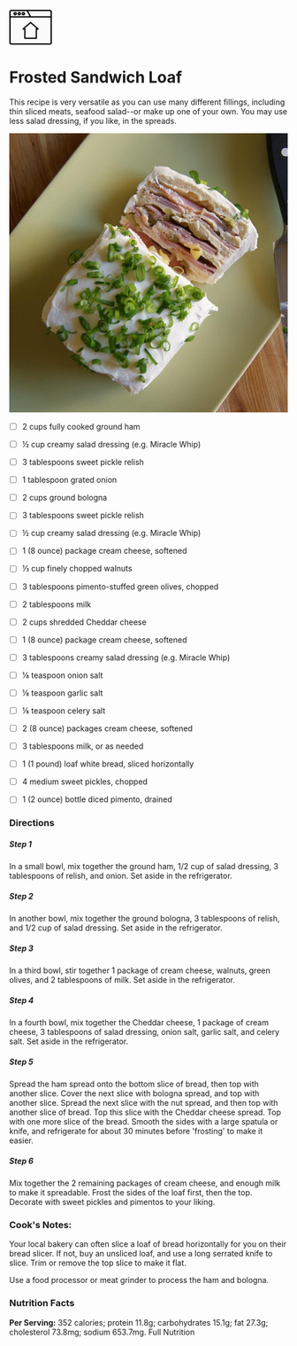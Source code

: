[![button](../images/screenshot_20210420_181215.jpg)](../index.md)

# Frosted Sandwich Loaf

This recipe is very versatile as you can use many different fillings, including thin sliced meats, seafood salad--or make up one of your own. You may use less salad dressing, if you like, in the spreads.

![Lime](../images/frosted-sandwich-loaf.jpg)




- [ ] 2 cups fully cooked ground ham
- [ ] ½ cup creamy salad dressing (e.g. Miracle Whip)
- [ ] 3 tablespoons sweet pickle relish
- [ ] 1 tablespoon grated onion
- [ ] 2 cups ground bologna
- [ ] 3 tablespoons sweet pickle relish
- [ ] ½ cup creamy salad dressing (e.g. Miracle Whip)
- [ ] 1 (8 ounce) package cream cheese, softened
- [ ] ⅓ cup finely chopped walnuts
- [ ] 3 tablespoons pimento-stuffed green olives, chopped
- [ ] 2 tablespoons milk
- [ ] 2 cups shredded Cheddar cheese
- [ ] 1 (8 ounce) package cream cheese, softened
- [ ] 3 tablespoons creamy salad dressing (e.g. Miracle Whip)
- [ ] ⅛ teaspoon onion salt
- [ ] ⅛ teaspoon garlic salt
- [ ] ⅛ teaspoon celery salt
- [ ] 2 (8 ounce) packages cream cheese, softened
- [ ] 3 tablespoons milk, or as needed
- [ ] 1 (1 pound) loaf white bread, sliced horizontally
- [ ] 4 medium sweet pickles, chopped
- [ ] 1 (2 ounce) bottle diced pimento, drained


### Directions

##### Step 1
In a small bowl, mix together the ground ham, 1/2 cup of salad dressing, 3 tablespoons of relish, and onion. Set aside in the refrigerator.

##### Step 2
In another bowl, mix together the ground bologna, 3 tablespoons of relish, and 1/2 cup of salad dressing. Set aside in the refrigerator.

##### Step 3
In a third bowl, stir together 1 package of cream cheese, walnuts, green olives, and 2 tablespoons of milk. Set aside in the refrigerator.

##### Step 4
In a fourth bowl, mix together the Cheddar cheese, 1 package of cream cheese, 3 tablespoons of salad dressing, onion salt, garlic salt, and celery salt. Set aside in the refrigerator.

##### Step 5
Spread the ham spread onto the bottom slice of bread, then top with another slice. Cover the next slice with bologna spread, and top with another slice. Spread the next slice with the nut spread, and then top with another slice of bread. Top this slice with the Cheddar cheese spread. Top with one more slice of the bread. Smooth the sides with a large spatula or knife, and refrigerate for about 30 minutes before 'frosting' to make it easier.

##### Step 6
Mix together the 2 remaining packages of cream cheese, and enough milk to make it spreadable. Frost the sides of the loaf first, then the top. Decorate with sweet pickles and pimentos to your liking.


### Cook's Notes:

Your local bakery can often slice a loaf of bread horizontally for you on their bread slicer. If not, buy an unsliced loaf, and use a long serrated knife to slice. Trim or remove the top slice to make it flat.

Use a food processor or meat grinder to process the ham and bologna.
  
### Nutrition Facts

**Per Serving:** 352 calories; protein 11.8g; carbohydrates 15.1g; fat 27.3g; cholesterol 73.8mg; sodium 653.7mg. Full Nutrition
